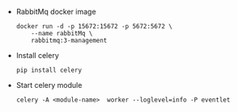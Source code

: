 
- RabbitMq docker image
 
    ``` 
    docker run -d -p 15672:15672 -p 5672:5672 \ 
        --name rabbitMq \
        rabbitmq:3-management
    ```

- Install celery 

    ```pip install celery```

- Start celery module

    ```celery -A <module-name>  worker --loglevel=info -P eventlet```
